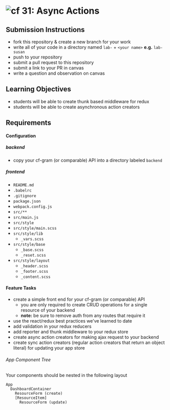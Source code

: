 ![cf](https://i.imgur.com/7v5ASc8.png) 31: Async Actions
======

## Submission Instructions
* fork this repository & create a new branch for your work
* write all of your code in a directory named `lab-` + `<your name>` **e.g.** `lab-susan`
* push to your repository
* submit a pull request to this repository
* submit a link to your PR in canvas
* write a question and observation on canvas

## Learning Objectives
* students will be able to create thunk based middleware for redux
* students will be able to create asynchronous action creators

## Requirements  
#### Configuration  

##### backend
* copy your cf-gram (or comparable) API into a directory labeled `backend`

##### frontend
* `README.md`
* `.babelrc`
* `.gitignore`
* `package.json`
* `webpack.config.js`
* `src/**`
* `src/main.js`
* `src/style`
* `src/style/main.scss`
* `src/style/lib`
  * `_vars.scss`
* `src/style/base`
  * `_base.scss`
  * `_reset.scss`
* `src/style/layout`
  * `_header.scss`
  * `_footer.scss`
  * `_content.scss`

#### Feature Tasks
* create a simple front end for your cf-gram (or comparable) API
  * you are only required to create CRUD operations for a single resource of your backend
  * **note:** be sure to remove auth from any routes that require it
* use the react/redux best practices we've learned to date
* add validation in your redux reducers
* add reporter and thunk middleware to your redux store
* create async action creators for making ajax request to your backend
* create sync action creators (regular action creators that return an object literal) for updating your app store

###### App Component Tree
Your components should be nested in the following layout  
```
App
  DashboardContainer
    ResourceForm (create)
    [ResourceItem]
      ResourceForm (update)
```
